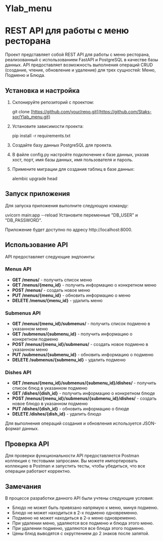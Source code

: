 # Ylab_menu

# REST API для работы с меню ресторана

Проект представляет собой REST API для работы с меню ресторана, реализованный с использованием FastAPI и PostgreSQL в качестве базы данных. API предоставляет возможность выполнения операций CRUD (создание, чтение, обновление и удаление) для трех сущностей: Меню, Подменю и Блюда.

## Установка и настройка

1. Склонируйте репозиторий с проектом:

      git clone [https://github.com/your/repo.git](https://github.com/Staks-sor/Ylab_menu.git)
   

2. Установите зависимости проекта:

      pip install -r requirements.txt
   

3. Создайте базу данных PostgreSQL для проекта.

4. В файле config.py настройте подключение к базе данных, указав хост, порт, имя базы данных, имя пользователя и пароль.

5. Примените миграции для создания таблиц в базе данных:

      alembic upgrade head
   

## Запуск приложения

Для запуска приложения выполните следующую команду:

uvicorn main:app --reload
Установите переменные "DB_USER" и "DB_PASSWORD".

Приложение будет доступно по адресу http://localhost:8000.

## Использование API

API предоставляет следующие эндпоинты:

### Menus API

- **GET /menus/** - получить список меню
- **GET /menus/{menu_id}** - получить информацию о конкретном меню
- **POST /menus/** - создать новое меню
- **PUT /menus/{menu_id}** - обновить информацию о меню
- **DELETE /menus/{menu_id}** - удалить меню

### Submenus API

- **GET /menus/{menu_id}/submenus/** - получить список подменю в указанном меню
- **GET /submenus/{submenu_id}** - получить информацию о конкретном подменю
- **POST /menus/{menu_id}/submenus/** - создать новое подменю в указанном меню
- **PUT /submenus/{submenu_id}** - обновить информацию о подменю
- **DELETE /submenus/{submenu_id}** - удалить подменю

### Dishes API

- **GET /menus/{menu_id}/submenus/{submenu_id}/dishes/** - получить список блюд в указанном подменю
- **GET /dishes/{dish_id}** - получить информацию о конкретном блюде
- **POST /menus/{menu_id}/submenus/{submenu_id}/dishes/** - создать новое блюдо в указанном подменю
- **PUT /dishes/{dish_id}** - обновить информацию о блюде
- **DELETE /dishes/{dish_id}** - удалить блюдо

Для выполнения операций создания и обновления используется JSON-формат данных.

## Проверка API

Для проверки функциональности API предоставляется Postman коллекция с тестовыми запросами. Вы можете импортировать коллекцию в Postman и запустить тесты, чтобы убедиться, что все операции работают корректно.

## Замечания

В процессе разработки данного API были учтены следующие условия:

- Блюдо не может быть привязано напрямую к меню, минуя подменю.
- Блюдо не может находиться в 2-х подменю одновременно.
- Подменю не может находиться в 2-х меню одновременно.
- При удалении меню, удаляются все подменю и блюда этого меню.
- При удалении подменю, удаляются все блюда этого подменю.
- Цены блюд выводятся с округлением до 2 знаков после запятой.


